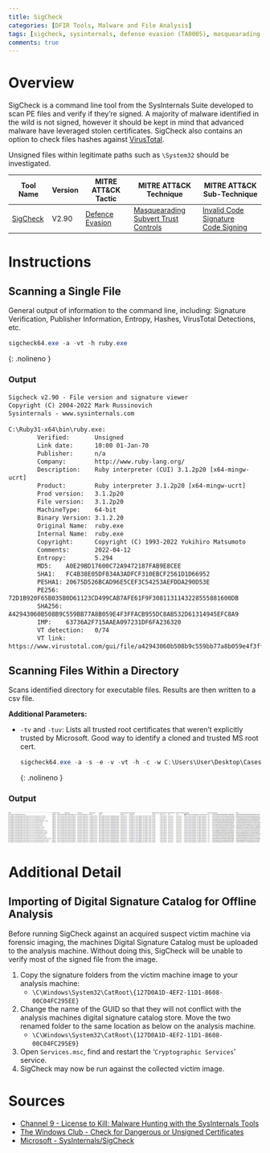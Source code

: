 ```yaml
---
title: SigCheck
categories: [DFIR Tools, Malware and File Analysis]
tags: [sigcheck, sysinternals, defense evasion (TA0005), masquearading (T1036), subvert trust controls (T1553)]
comments: true
---
```


# Overview

SigCheck is a command line tool from the SysInternals Suite developed to scan PE files and verify if they’re signed. A majority of malware identified in the wild is not signed, however it should be kept in mind that advanced malware have leveraged stolen certificates. SigCheck also contains an option to check files hashes against [VirusTotal](https://www.virustotal.com/gui/home/upload).

Unsigned files within legitimate paths such as `\System32` should be investigated.

| Tool Name | Version | MITRE ATT&CK Tactic | MITRE ATT&CK Technique | MITRE ATT&CK Sub-Technique |
| --------- | ------- | ------------------- | ---------------------- | --------------------------
| [SigCheck](https://docs.microsoft.com/en-us/sysinternals/downloads/sigcheck) | V2.90 | [Defence Evasion](https://attack.mitre.org/tactics/TA0005/) | [Masquearading](https://attack.mitre.org/techniques/T1036/)<br> [Subvert Trust Controls](https://attack.mitre.org/techniques/T1553/)| [Invalid Code Signature](https://attack.mitre.org/techniques/T1036/001/)<br> [Code Signing](https://attack.mitre.org/techniques/T1553/002/)|

# Instructions

## Scanning a Single File

General output of information to the command line, including:
Signature Verification, Publisher Information, Entropy, Hashes, VirusTotal Detections, etc.

   ```powershell
   sigcheck64.exe -a -vt -h ruby.exe
   ```
   {: .nolineno }

### Output

```plaintext
Sigcheck v2.90 - File version and signature viewer
Copyright (C) 2004-2022 Mark Russinovich
Sysinternals - www.sysinternals.com

C:\Ruby31-x64\bin\ruby.exe:
        Verified:       Unsigned
        Link date:      10:00 01-Jan-70
        Publisher:      n/a
        Company:        http://www.ruby-lang.org/
        Description:    Ruby interpreter (CUI) 3.1.2p20 [x64-mingw-ucrt]
        Product:        Ruby interpreter 3.1.2p20 [x64-mingw-ucrt]
        Prod version:   3.1.2p20
        File version:   3.1.2p20
        MachineType:    64-bit
        Binary Version: 3.1.2.20
        Original Name:  ruby.exe
        Internal Name:  ruby.exe
        Copyright:      Copyright (C) 1993-2022 Yukihiro Matsumoto
        Comments:       2022-04-12
        Entropy:        5.294
        MD5:    A0E29BD17600C72A9472187FAB9E8CEE
        SHA1:   FC4B38E05DF834A3ADFCF310EBCF2561D1D66952
        PESHA1: 20675D526BCAD96E5CEF3C54253AEFDDA290D53E
        PE256:  72D1B920F65B035B0D61123CD499CAB7AFE61F9F3081131143228555881600DB
        SHA256: A42943060B508B9C559BB77A8B059E4F3FFACB955DC8AB532D61314945EFC8A9
        IMP:    63736A2F715AAEA097231DF6FA236320
        VT detection:   0/74
        VT link:        https://www.virustotal.com/gui/file/a42943060b508b9c559bb77a8b059e4f3ffacb955dc8ab532d61314945efc8a9/detection
```

## Scanning Files Within a Directory

Scans identified directory for executable files. Results are then written to a csv file.

**Additional Parameters:**

- `-tv` and `-tuv`: Lists all trusted root certificates that weren’t explicitly trusted by Microsoft. Good way to identify a cloned and trusted MS root cert.

   ```powershell
   sigcheck64.exe -a -s -e -v -vt -h -c -w C:\Users\User\Desktop\Cases\sigcheck_Case1.csv C:\Program Files\Slack\
   ```
   {: .nolineno }

### Output

![SigCheck .csv Output](/assets/img/posts/DFIR/DFIR_Tools_Execution_SigCheck.png "SigCheck .csv Output")

# Additional Detail

## Importing of Digital Signature Catalog for Offline Analysis

Before running SigCheck against an acquired suspect victim machine via forensic imaging, the machines Digital Signature Catalog must be uploaded to the analysis machine. Without doing this, SigCheck will be unable to verify most of the signed file from the image.

1. Copy the signature folders from the victim machine image to your analysis machine:
   - `\C\Windows\System32\CatRoot\{127D0A1D-4EF2-11D1-8608-00C04FC295EE}`
2. Change the name of the GUID so that they will not conflict with the analysis machines digital signature catalog store. Move the two renamed folder to the same location as below on the analysis machine.
   - `\C\Windows\System32\CatRoot\{127D0A1D-4EF2-11D1-8608-00C04FC295E9}`
3. Open `Services.msc`, find and restart the ‘`Cryptographic Services`’ service.
4. SigCheck may now be run against the collected victim image.

# Sources

- [Channel 9 - License to Kill: Malware Hunting with the SysInternals Tools](https://channel9.msdn.com/events/teched/northamerica/2013/atc-b308#fbid=mb6_bvqq9jj)
- [The Windows Club - Check for Dangerous or Unsigned Certificates](https://www.thewindowsclub.com/sigcheck-unsigned-certificates-windows)
- [Microsoft - SysInternals/SigCheck](https://docs.microsoft.com/en-us/sysinternals/downloads/sigcheck)